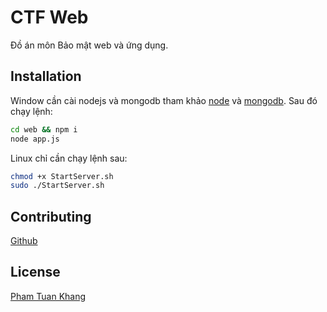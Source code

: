 # CTF Web

Đồ án môn Bảo mật web và ứng dụng.

## Installation

Window cần cài nodejs và mongodb tham khảo [node](https://nodejs.org/en/) và [mongodb](https://www.mongodb.com/what-is-mongodb). 
Sau đó chạy lệnh:

```bash
cd web && npm i
node app.js
```
Linux chỉ cần chạy lệnh sau:
```bash
chmod +x StartServer.sh
sudo ./StartServer.sh
```
## Contributing
[Github](https://github.com/khangpropk123/bmw)

## License
[Pham Tuan Khang](https://www.facebook.com/n0th1ngh3r3)